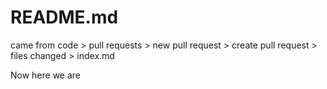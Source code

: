 # README.md

came from code > pull requests > new pull request > create pull request > files changed > index.md

Now here we are
